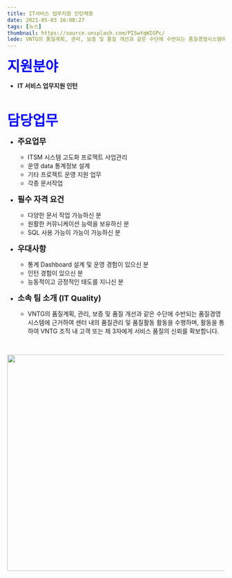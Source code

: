 ```yaml
---
title: IT서비스 업무지원 인턴채용
date: 2021-05-03 16:08:27
tags: [뉴스]
thumbnail: https://source.unsplash.com/PISwYqWIGPc/
lede: VNTG의 품질계획, 관리, 보증 및 품질 개선과 같은 수단에 수반되는 품질경영시스템에 근거하여 센터 내의 품질관리 및 품질활동 활동을 수행하며, 활동을 통하여 VNTG 조직 내 고객 또는 제 3자에게 서비스 품질의 신뢰를 확보합니다.
---
```



<span style="color:blue"><font size="6">**지원분야**</font></span>
- **IT 서비스 업무지원 인턴**    

<p>&nbsp;</p>


<span style="color:blue"><font size="6">**담당업무**</font></span>

- <font size="4">**주요업무**</font>
    - ITSM 시스템 고도화 프로젝트 사업관리
    - 운영 data 통계정보 설계
    - 기타 프로젝트 운영 지원 업무
    - 각종 문서작업 

- <font size="4">**필수 자격 요건**</font>
    - 다양한 문서 작업 가능하신 분 
    - 원활한 커뮤니케이션 능력을 보유하신 분
    - SQL 사용 가능이 가능이 가능하신 분 

- <font size="4">**우대사항**</font>
    - 통계 Dashboard 설계 및 운영 경험이 있으신 분 
    - 인턴 경험이 있으신 분
    - 능동적이고 긍정적인 태도를 지니신 분

- <font size="4">**소속 팀 소개 (IT Quality)** </font> 
    - VNTG의 품질계획, 관리, 보증 및 품질 개선과 같은 수단에 수반되는 품질경영시스템에 근거하여 센터 내의 품질관리 및 품질활동 활동을 수행하며, 활동을 통하여 VNTG 조직 내 고객 또는 제 3자에게 서비스 품질의 신뢰를 확보합니다.

<p>&nbsp;</p>

<img src="https://source.unsplash.com/wLiP-R6Vd2g/" width="800" height="500" />

<p>&nbsp;</p>